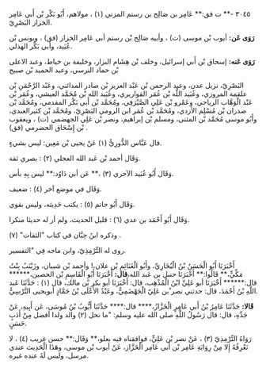 ٣٠٤٥ -** ت فق:** عَامِر بن صَالِح بن رستم المزني (١) ، مولاهم، أَبُو بَكْر بْن أَبي عَامِر الخزاز البَصْرِيّ.

**رَوَى عَن:** أيوب بْن موسى (ت) ، وأبيه صَالِح بْن رستم أبي عَامِر الخزاز (فق) ، ويونس بْن عُبَيد، وأبي بَكْر الهذلي.

**رَوَى عَنه:** إسحاق بْن أَبي إسرائيل، وخلف بْن هِشَام البزار، وخليفة بن خياط، وعبد الاعلى بْن حماد النرسي، وعبد الحميد بْن صبيح

البَصْرِيّ، نزيل عدن، وعبد الرحمن بْن عَبْد العزيز بْن صادر المدائني، وعَبْد الرَّحْمَنِ بْن علقمة المروزي، وعُبَيد اللَّه بْن عُمَر القواريري، وعُبَيد الله بْن مُحَمَّد العيشي، وعُمَر بْن عَبْد الْوَهَّاب الرياحي، وعَمْرو بْن عَلِي الصَّيْرَفِي، ومُحَمَّد بْن أَبي بَكْر المقدمي، ومُحَمَّد بْن صدران بْن مُسْلِم الأزدي، ومُحَمَّد بْن عُمَر ابن الرومي البَصْرِيّ، ومُحَمَّد بْن كثيرالعبدي، وأَبُو موسى مُحَمَّد بْن المثنى، ومسلم بْن إبراهيم، ونصر بْن عَلِي الجهضمي (ت) ، ويعقوب بْن إِسْحَاق الحضرمي (فق) .

قال عَبَّاس الدُّورِيُّ (١) عَنْ يحيى بْن مَعِين: ليس بشيءٍ.

وَقَال أحمد بْن عَبد الله العجلي (٢) : بصري ثقة.

وَقَال أَبُو عُبَيد الآجري (٣) ،** عَن أبي دَاوُد:** ليس بِهِ بأس.

وَقَال في موضع آخر (٤) : ضعيف.

وَقَال أَبُو حاتم (٥) : يكتب حَدِيثه، وليس بقوي.

وَقَال أَبُو أَحْمَد بن عدي (٦) : قليل الحديث، ولم أر له حديثا منكرا.

وذكره ابنُ حِبَّان في كتاب "الثقات" (٧) .

روى له التِّرْمِذِيّ، وابن ماجه فِي "التفسير.

أَخْبَرَنَا أَبُو الْحَسَنُ بْنُ الْبُخَارِيِّ، وأَبُو الْغَنَائِمِ بْن علان،! وأحمد بْن شيبان، وزَيْنَبُ بِنْتُ مَكِّيٍّ،** قَالُوا:** أَخْبَرَنَا حنبل بن عَبد الله،**قال:** أَخْبَرَنَا أَبُو الْقَاسِمِ بْن الحصين،****** قال:****** أَخْبَرَنَا أبو عَلِيِّ ابْنُ الْمُذْهِب، قال: أَخْبَرَنَا أبو بكر بْن مالك، قال (١) : حَدَّثَنَا عَبد اللَّهِ بْنُ أَحْمَدَ، قال: حدثني نصر ْبن عَلِيّ الْجَهْضَمِيُّ، وعَبْدُ الأَعْلَى بْنُ حَمَّادٍ أبويحيى النَّرْسِيُّ.

**قَالا:** حَدَّثَنَا عَامِرُ بْنُ أَبي عَامِرٍ الْخَزَّازُ،**** قال:**** حَدَّثَنَا أَيُّوبُ بْنُ مُوسَى، عَن أَبِيهِ، عَنْ جَدِّهِ، قال: قال رَسُولُ اللَّهِ صلى الله عليه وسلم: "ما نحل (٢) والد ولدا أفضل مِنْ أَدَبٍ حَسَنٍ.

رَوَاهُ التِّرْمِذِيّ (٣) ، عَنْ نصر بْن عَلِيٍّ، فوافقناه فيه بعلو،** وَقَال:** حسن غريب (٤) ، لا نَعْرِفُهُ إِلا مِنْ رِوَايَةِ عَامِر بْن أَبي عَامِر الْخَزَّاز، عَنْ أيوب بْن موسى، وهَذَا الْحَدِيث عندي مرسل، وليس لَهُ عنده غيره.